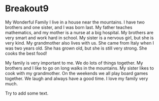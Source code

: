 # Breakout9

My Wonderful Family
I live in a house near the mountains. I have two brothers and one sister, and I was born last.
My father teaches mathematics, and my mother is a nurse at a big hospital. My brothers are very smart and work hard in school.
My sister is a nervous girl, but she is very kind. My grandmother also lives with us.
She came from Italy when I was two years old. She has grown old, but she is still very strong.
She cooks the best food!

My family is very important to me. We do lots of things together.
My brothers and I like to go on long walks in the mountains. My sister likes to cook with my grandmother.
On the weekends we all play board games together. We laugh and always have a good time.
I love my family very much.

Try to add some text.
